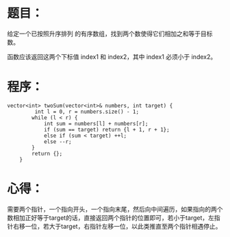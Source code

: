 # 题目：
给定一个已按照升序排列 的有序数组，找到两个数使得它们相加之和等于目标数。

函数应该返回这两个下标值 index1 和 index2，其中 index1 必须小于 index2。
# 程序：
~~~
vector<int> twoSum(vector<int>& numbers, int target) {
         int l = 0, r = numbers.size() - 1;
        while (l < r) {
            int sum = numbers[l] + numbers[r];
            if (sum == target) return {l + 1, r + 1};
            else if (sum < target) ++l;
            else --r;
        }
        return {};
    }
~~~
# 心得：
需要两个指针，一个指向开头，一个指向末尾，然后向中间遍历，如果指向的两个数相加正好等于target的话，直接返回两个指针的位置即可，若小于target，左指针右移一位，若大于target，右指针左移一位，以此类推直至两个指针相遇停止。
